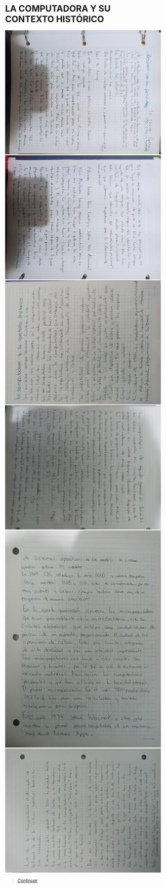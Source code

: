 # LA COMPUTADORA Y SU CONTEXTO HISTÓRICO

<img src="https://github.com/m0ii6s/README/blob/main/Imagenes/Tarea%201.1%20-%201.2.jpg" height="400" width="550">

<img src="https://github.com/m0ii6s/README/blob/main/Imagenes/Tarea%201.1%20-%201.2%20.jpg" height="400" width="550">

<img src="https://github.com/m0ii6s/README/blob/main/Imagenes/Tarea1-1.jpeg" height="400" width="550">

<img src="https://github.com/m0ii6s/README/blob/main/Imagenes/Tarea1-1.2.jpeg" height="400" width="550">

<img src="https://github.com/m0ii6s/README/blob/main/Imagenes/Tarea1-1.3.jpeg" height="700" width="550">

<img src="https://github.com/m0ii6s/README/blob/main/Imagenes/Tarea1-1.4.jpeg" height="400" width="550">

> [*Continuar*](Tarea1-2.md)

